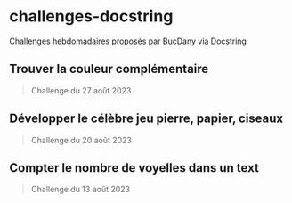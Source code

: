 # challenges-docstring

Challenges hebdomadaires proposés par BucDany via Docstring

## Trouver la couleur complémentaire

> Challenge du 27 août 2023

## Développer le célèbre jeu pierre, papier, ciseaux

> Challenge du 20 août 2023

## Compter le nombre de voyelles dans un text

> Challenge du 13 août 2023
